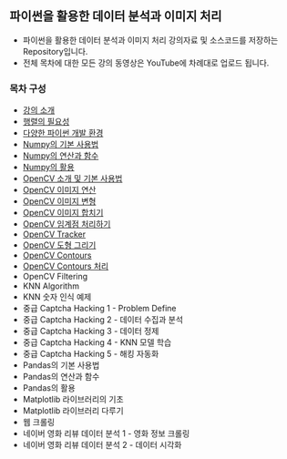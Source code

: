 ## 파이썬을 활용한 데이터 분석과 이미지 처리
* 파이썬을 활용한 데이터 분석과 이미지 처리 강의자료 및 소스코드를 저장하는 Repository입니다.
* 전체 목차에 대한 모든 강의 동영상은 YouTube에 차례대로 업로드 됩니다.
### 목차 구성
* [강의 소개](/00.%20강의%20소개/)
* [행렬의 필요성](/01.%20행렬의%20필요성/)
* [다양한 파이썬 개발 환경](/02.%20다양한%20파이썬%20개발%20환경%20소개/)
* [Numpy의 기본 사용법](/03.%20Numpy의%20기본%20사용법/)
* [Numpy의 연산과 함수](/04.%20Numpy의%20연산과%20함수/)
* [Numpy의 활용](/05.%20Numpy의%20활용/)
* [OpenCV 소개 및 기본 사용법](/06.%20OpenCV%20소개%20및%20기본%20사용법/)
* [OpenCV 이미지 연산](/07.%20OpenCV%20이미지%20연산/)
* [OpenCV 이미지 변형](/08.%20OpenCV%20이미지%20변형/)
* [OpenCV 이미지 합치기](/09.%20OpenCV%20이미지%20합치기/)
* [OpenCV 임계점 처리하기](/10.%20OpenCV%20임계점%20처리하기/)
* [OpenCV Tracker](/11.%20OpenCV%20Tracker/)
* [OpenCV 도형 그리기](/12.%20OpenCV%20도형%20그리기/)
* [OpenCV Contours](/13.%20OpenCV%20Contours/)
* [OpenCV Contours 처리](/14.%20OpenCV%20Contours%20처리/)
* OpenCV Filtering
* KNN Algorithm
* KNN 숫자 인식 예제
* 중급 Captcha Hacking 1 - Problem Define
* 중급 Captcha Hacking 2 - 데이터 수집과 분석
* 중급 Captcha Hacking 3 - 데이터 정제
* 중급 Captcha Hacking 4 - KNN 모델 학습
* 중급 Captcha Hacking 5 - 해킹 자동화
* Pandas의 기본 사용법
* Pandas의 연산과 함수
* Pandas의 활용
* Matplotlib 라이브러리의 기초
* Matplotlib 라이브러리 다루기
* 웹 크롤링
* 네이버 영화 리뷰 데이터 분석 1 - 영화 정보 크롤링
* 네이버 영화 리뷰 데이터 분석 2 - 데이터 시각화
